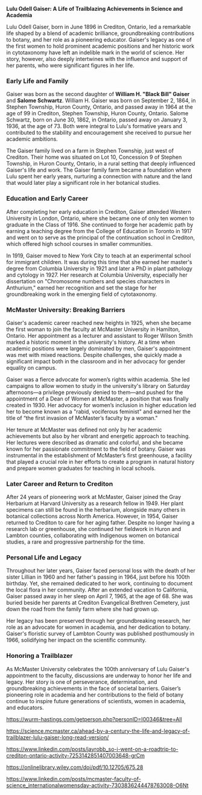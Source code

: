 **Lulu Odell Gaiser: A Life of Trailblazing Achievements in Science and Academia**

Lulu Odell Gaiser, born in June 1896 in Crediton, Ontario, led a remarkable life shaped by a blend of academic brilliance, groundbreaking contributions to botany, and her role as a pioneering educator. Gaiser's legacy as one of the first women to hold prominent academic positions and her historic work in cytotaxonomy have left an indelible mark in the world of science. Her story, however, also deeply intertwines with the influence and support of her parents, who were significant figures in her life.

### Early Life and Family

Gaiser was born as the second daughter of **William H. "Black Bill" Gaiser** and **Salome Schwartz**. William H. Gaiser was born on September 2, 1864, in Stephen Township, Huron County, Ontario, and passed away in 1964 at the age of 99 in Crediton, Stephen Township, Huron County, Ontario. Salome Schwartz, born on June 30, 1862, in Ontario, passed away on January 3, 1936, at the age of 73. Both were integral to Lulu's formative years and contributed to the stability and encouragement she received to pursue her academic ambitions.

The Gaiser family lived on a farm in Stephen Township, just west of Crediton. Their home was situated on Lot 10, Concession 9 of Stephen Township, in Huron County, Ontario, in a rural setting that deeply influenced Gaiser's life and work. The Gaiser family farm became a foundation where Lulu spent her early years, nurturing a connection with nature and the land that would later play a significant role in her botanical studies.

### Education and Early Career

After completing her early education in Crediton, Gaiser attended Western University in London, Ontario, where she became one of only ten women to graduate in the Class of 1916. She continued to forge her academic path by earning a teaching degree from the College of Education in Toronto in 1917 and went on to serve as the principal of the continuation school in Crediton, which offered high school courses in smaller communities.

In 1919, Gaiser moved to New York City to teach at an experimental school for immigrant children. It was during this time that she earned her master's degree from Columbia University in 1921 and later a PhD in plant pathology and cytology in 1927. Her research at Columbia University, especially her dissertation on "Chromosome numbers and species characters in Anthurium," earned her recognition and set the stage for her groundbreaking work in the emerging field of cytotaxonomy.

### McMaster University: Breaking Barriers

Gaiser's academic career reached new heights in 1925, when she became the first woman to join the faculty at McMaster University in Hamilton, Ontario. Her appointment as a lecturer and assistant to Roger Wilson Smith marked a historic moment in the university's history. At a time when academic positions were largely dominated by men, Gaiser's appointment was met with mixed reactions. Despite challenges, she quickly made a significant impact both in the classroom and in her advocacy for gender equality on campus.

Gaiser was a fierce advocate for women’s rights within academia. She led campaigns to allow women to study in the university's library on Saturday afternoons—a privilege previously denied to them—and pushed for the appointment of a Dean of Women at McMaster, a position that was finally created in 1930. Her advocacy for women’s inclusion in higher education led her to become known as a "rabid, vociferous feminist" and earned her the title of “the first invasion of McMaster’s faculty by a woman."

Her tenure at McMaster was defined not only by her academic achievements but also by her vibrant and energetic approach to teaching. Her lectures were described as dramatic and colorful, and she became known for her passionate commitment to the field of botany. Gaiser was instrumental in the establishment of McMaster’s first greenhouse, a facility that played a crucial role in her efforts to create a program in natural history and prepare women graduates for teaching in local schools.

### Later Career and Return to Crediton

After 24 years of pioneering work at McMaster, Gaiser joined the Gray Herbarium at Harvard University as a research fellow in 1949. Her plant specimens can still be found in the herbarium, alongside many others in botanical collections across North America. However, in 1954, Gaiser returned to Crediton to care for her aging father. Despite no longer having a research lab or greenhouse, she continued her fieldwork in Huron and Lambton counties, collaborating with Indigenous women on botanical studies, a rare and progressive partnership for the time.

### Personal Life and Legacy

Throughout her later years, Gaiser faced personal loss with the death of her sister Lillian in 1960 and her father's passing in 1964, just before his 100th birthday. Yet, she remained dedicated to her work, continuing to document the local flora in her community. After an extended vacation to California, Gaiser passed away in her sleep on April 7, 1965, at the age of 68. She was buried beside her parents at Crediton Evangelical Brethren Cemetery, just down the road from the family farm where she had grown up.

Her legacy has been preserved through her groundbreaking research, her role as an advocate for women in academia, and her dedication to botany. Gaiser's floristic survey of Lambton County was published posthumously in 1966, solidifying her impact on the scientific community.

### Honoring a Trailblazer

As McMaster University celebrates the 100th anniversary of Lulu Gaiser's appointment to the faculty, discussions are underway to honor her life and legacy. Her story is one of perseverance, determination, and groundbreaking achievements in the face of societal barriers. Gaiser’s pioneering role in academia and her contributions to the field of botany continue to inspire future generations of scientists, women in academia, and educators.


https://wurm-hastings.com/getperson.php?personID=I00346&tree=All

https://science.mcmaster.ca/ahead-by-a-century-the-life-and-legacy-of-trailblazer-lulu-gaiser-long-read-version/

https://www.linkedin.com/posts/jayrobb_so-i-went-on-a-roadtrip-to-crediton-ontario-activity-7253142851407003648-grCm

https://onlinelibrary.wiley.com/doi/pdf/10.12705/675.28

https://www.linkedin.com/posts/mcmaster-faculty-of-science_internationalwomensday-activity-7303836244478763008-O6Nt
